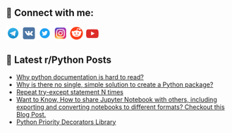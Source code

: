 ## 🔎 Connect with me:
[<img src="https://github.com/bullbesh/bullbesh/blob/main/images/Telegram.png" width="32" height="32" />](https://t.me/bullbesh)
[<img src="https://github.com/bullbesh/bullbesh/blob/main/images/VK.png" width="32" height="32" />](https://vk.com/bullbesh)
[<img src="https://github.com/bullbesh/bullbesh/blob/main/images/Twitter.png" width="32" height="32" />](https://twitter.com/bullbesh1)
[<img src="https://github.com/bullbesh/bullbesh/blob/main/images/Instagram.png" width="32" height="32" />](https://www.instagram.com/bullbesh)
[<img src="https://github.com/bullbesh/bullbesh/blob/main/images/Reddit.png" width="32" height="32" />](https://www.reddit.com/user/bullbesh)
[<img src="https://github.com/bullbesh/bullbesh/blob/main/images/YouTube.png" width="32" height="32" />](https://www.youtube.com/channel/UCtfjRs6uzgq5mfm8S06WTcg)

## 📕 Latest r/Python Posts
<!-- BLOG-POST-LIST:START -->
- [Why python documentation is hard to read?](https://www.reddit.com/r/Python/comments/15c58xx/why_python_documentation_is_hard_to_read/)
- [Why is there no single, simple solution to create a Python package?](https://www.reddit.com/r/Python/comments/15c4psx/why_is_there_no_single_simple_solution_to_create/)
- [Repeat try-except statement N times](https://www.reddit.com/r/Python/comments/15c0mx7/repeat_tryexcept_statement_n_times/)
- [Want to Know, How to share Jupyter Notebook with others, including exporting and converting notebooks to different formats? Checkout this Blog Post.](https://www.reddit.com/r/Python/comments/15c0c4k/want_to_know_how_to_share_jupyter_notebook_with/)
- [Python Priority Decorators Library](https://www.reddit.com/r/Python/comments/15bzh62/python_priority_decorators_library/)
<!-- BLOG-POST-LIST:END -->
